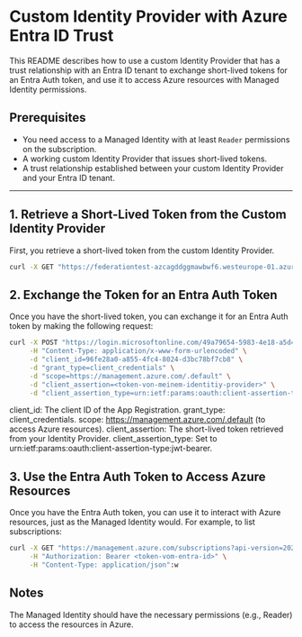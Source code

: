 # Custom Identity Provider with Azure Entra ID Trust

This README describes how to use a custom Identity Provider that has a trust relationship with an Entra ID tenant to exchange short-lived tokens for an Entra Auth token, and use it to access Azure resources with Managed Identity permissions.

## Prerequisites

- You need access to a Managed Identity with at least `Reader` permissions on the subscription.
- A working custom Identity Provider that issues short-lived tokens.
- A trust relationship established between your custom Identity Provider and your Entra ID tenant.

---

## 1. Retrieve a Short-Lived Token from the Custom Identity Provider

First, you retrieve a short-lived token from the custom Identity Provider.

```bash
curl -X GET "https://federationtest-azcagddggmawbwf6.westeurope-01.azurewebsites.net/token"
```

## 2. Exchange the Token for an Entra Auth Token

Once you have the short-lived token, you can exchange it for an Entra Auth token by making the following request:

```bash
curl -X POST "https://login.microsoftonline.com/49a79654-5983-4e18-a5d4-ef31e4742287/oauth2/v2.0/token" \
     -H "Content-Type: application/x-www-form-urlencoded" \
     -d "client_id=96fe28a0-a855-4fc4-8024-d3bc78bf7cb8" \
     -d "grant_type=client_credentials" \
     -d "scope=https://management.azure.com/.default" \
     -d "client_assertion=<token-von-meinem-identitiy-provider>" \
     -d "client_assertion_type=urn:ietf:params:oauth:client-assertion-type:jwt-bearer"
```

client_id: The client ID of the App Registration.
grant_type: client_credentials.
scope: https://management.azure.com/.default (to access Azure resources).
client_assertion: The short-lived token retrieved from your Identity Provider.
client_assertion_type: Set to urn:ietf:params:oauth:client-assertion-type:jwt-bearer.

## 3. Use the Entra Auth Token to Access Azure Resources

Once you have the Entra Auth token, you can use it to interact with Azure resources, just as the Managed Identity would. For example, to list subscriptions:

```bash
curl -X GET "https://management.azure.com/subscriptions?api-version=2022-12-01" \
     -H "Authorization: Bearer <token-vom-entra-id>" \
     -H "Content-Type: application/json":w
```

## Notes
The Managed Identity should have the necessary permissions (e.g., Reader) to access the resources in Azure.

